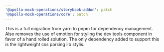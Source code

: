 ```yaml
---
'@apollo-mock-operations/storybook-addon': patch
'@apollo-mock-operations/core': patch
---
```


This is a full migration from yarn to pnpm for dependency management. Also removes the use of
emotion for styling the dev tools component in favor of a hand rolled solution. The only dependency
added to support this is the lightweight css parsing lib stylis.
